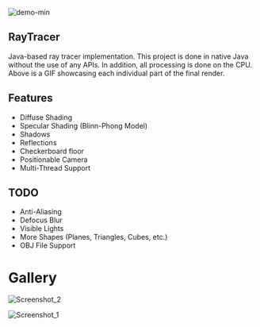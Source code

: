 ![demo-min](https://user-images.githubusercontent.com/57474145/118775204-880bfb80-b83b-11eb-8f6c-6a66795a6da7.gif)

## RayTracer
Java-based ray tracer implementation. This project is done in native Java without the use of any APIs. In addition, all processing is done on the CPU. Above is a GIF showcasing each individual part of the final render.

## Features
* Diffuse Shading
* Specular Shading (Blinn-Phong Model)
* Shadows
* Reflections 
* Checkerboard floor
* Positionable Camera
* Multi-Thread Support

## TODO
* Anti-Aliasing
* Defocus Blur
* Visible Lights
* More Shapes (Planes, Triangles, Cubes, etc.)
* OBJ File Support

# Gallery
![Screenshot_2](https://user-images.githubusercontent.com/57474145/118783296-cad1d180-b843-11eb-9b3d-a9c01d62479a.png)

![Screenshot_1](https://user-images.githubusercontent.com/57474145/118782875-63b41d00-b843-11eb-9f73-e6355435b815.png)
